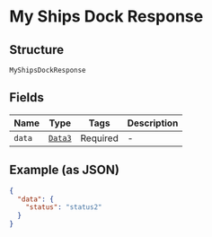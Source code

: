 
# My Ships Dock Response

## Structure

`MyShipsDockResponse`

## Fields

| Name | Type | Tags | Description |
|  --- | --- | --- | --- |
| `data` | [`Data3`](../../doc/models/data-3.md) | Required | - |

## Example (as JSON)

```json
{
  "data": {
    "status": "status2"
  }
}
```

